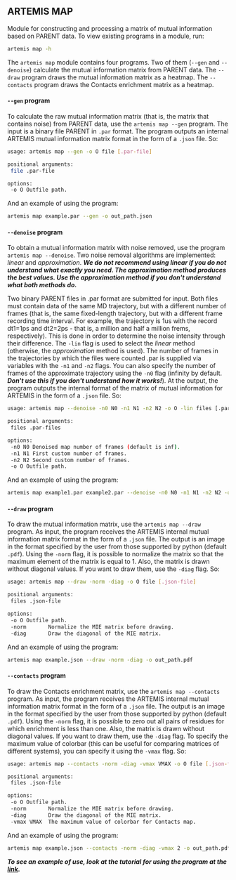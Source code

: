 ## ARTEMIS MAP

Module for constructing and processing a matrix of mutual information based on PARENT data. To view existing programs in a module, run:

```bash
artemis map -h
```

The `artemis map` module contains four programs. Two of them (`--gen` and `--denoise`) calculate the mutual information matrix from PARENT data. The `--draw` program draws the mutual information matrix as a heatmap. The `--contacts` program draws the Contacts enrichment matrix as a heatmap.

#### `--gen` program

To calculate the raw mutual information matrix (that is, the matrix that contains noise) from PARENT data, use the `artemis map --gen` program. The input is a binary file PARENT in `.par` format. The program outputs an internal ARTEMIS mutual information matrix format in the form of a `.json` file. So:

```bash
usage: artemis map --gen -o O file [.par-file]

positional arguments:
 file .par-file

options:
 -o O Outfile path.
```
And an example of using the program:

```bash
artemis map example.par --gen -o out_path.json
```

#### `--denoise` program

To obtain a mutual information matrix with noise removed, use the program `artemis map --denoise`. Two noise removal algorithms are implemented: *linear* and *approximation*. ***We do not recommend using linear if you do not understand what exactly you need. The approximation method produces the best values. Use the approximation method if you don't understand what both methods do.***

Two binary PARENT files in .par format are submitted for input. Both files must contain data of the same MD trajectory, but with a different number of frames (that is, the same fixed-length trajectory, but with a different frame recording time interval. For example, the trajectory is 1us with the record dt1=1ps and dt2=2ps - that is, a million and half a million frems, respectively). This is done in order to determine the noise intensity through their difference. The `-lin` flag is used to select the *linear* method (otherwise, the *approximation* method is used). The number of frames in the trajectories by which the files were counted .par is supplied via variables with the `-n1` and `-n2` flags.  You can also specify the number of frames of the approximate trajectory using the `-n0` flag (infinity by default. ***Don't use this if you don't understand how it works!***). At the output, the program outputs the internal format of the matrix of mutual information for ARTEMIS in the form of a `.json` file. So:

```bash
usage: artemis map --denoise -n0 N0 -n1 N1 -n2 N2 -o O -lin files [.par-files ...]

positional arguments:
 files .par-files

options:
 -n0 N0 Denoised map number of frames (default is inf).
 -n1 N1 First custom number of frames.
 -n2 N2 Second custom number of frames.
 -o O Outfile path.
```

And an example of using the program:

```bash
artemis map example1.par example2.par --denoise -n0 N0 -n1 N1 -n2 N2 -o out_path.json
```
#### `--draw` program

To draw the mutual information matrix, use the `artemis map --draw` program. As input, the program receives the ARTEMIS internal mutual information matrix format in the form of a `.json` file. The output is an image in the format specified by the user from those supported by python (default `.pdf`). Using the `-norm` flag, it is possible to normalize the matrix so that the maximum element of the matrix is ​​equal to 1. Also, the matrix is ​​drawn without diagonal values. If you want to draw them, use the `-diag` flag. So:

```bash
usage: artemis map --draw -norm -diag -o O file [.json-file]

positional arguments:
 files .json-file

options:
 -o O Outfile path.
 -norm       Normalize the MIE matrix before drawing.
 -diag       Draw the diagonal of the MIE matrix.
```

And an example of using the program:

```bash
artemis map example.json --draw -norm -diag -o out_path.pdf
```

#### `--contacts` program

To draw the Contacts enrichment matrix, use the `artemis map --contacts` program. As input, the program receives the ARTEMIS internal mutual information matrix format in the form of a `.json` file. The output is an image in the format specified by the user from those supported by python (default `.pdf`). Using the `-norm` flag, it is possible to zero out all pairs of residues for which enrichment is less than one. Also, the matrix is ​​drawn without diagonal values. If you want to draw them, use the `-diag` flag. To specify the maximum value of colorbar (this can be useful for comparing matrices of different systems), you can specify it using the `-vmax` flag. So:

```bash
usage: artemis map --contacts -norm -diag -vmax VMAX -o O file [.json-file]

positional arguments:
 files .json-file

options:
 -o O Outfile path.
 -norm       Normalize the MIE matrix before drawing.
 -diag       Draw the diagonal of the MIE matrix.
 -vmax VMAX  The maximum value of colorbar for Contacts map.
```

And an example of using the program:

```bash
artemis map example.json --contacts -norm -diag -vmax 2 -o out_path.pdf
```

***To see an example of use, look at the tutorial for using the program at the [link](https://nalsur-veallam.github.io/ARTEMIS/tutorial.html).***

